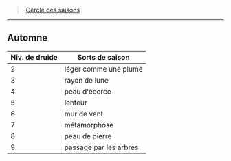 ﻿---
!GenericItem
Name: Automne
Id: druid_seasons_hd.md#automne
ParentLink: druid_seasons_hd.md#cercle-des-saisons
ParentName: Cercle des saisons
NameLevel: 2
Attributes:
  Name: Automne
  Markdown: >+
    ## <!--Name-->Automne<!--/Name-->


    |Niv. de druide|Sorts de saison|

    |---|---|

    |2|léger comme une plume|

    |3|rayon de lune|

    |4|peau d'écorce|

    |5|lenteur|

    |6|mur de vent|

    |7|métamorphose|

    |8|peau de pierre|

    |9|passage par les arbres|

AttributesDictionary: >+
  Name: Automne

  Markdown: >+

    ## <!--Name-->Automne<!--/Name-->





    |Niv. de druide|Sorts de saison|



    |---|---|



    |2|léger comme une plume|



    |3|rayon de lune|



    |4|peau d'écorce|



    |5|lenteur|



    |6|mur de vent|



    |7|métamorphose|



    |8|peau de pierre|



    |9|passage par les arbres|



---
> [Cercle des saisons](hd_druid_seasons.md)

---

## Automne

|Niv. de druide|Sorts de saison|
|---|---|
|2|léger comme une plume|
|3|rayon de lune|
|4|peau d'écorce|
|5|lenteur|
|6|mur de vent|
|7|métamorphose|
|8|peau de pierre|
|9|passage par les arbres|

